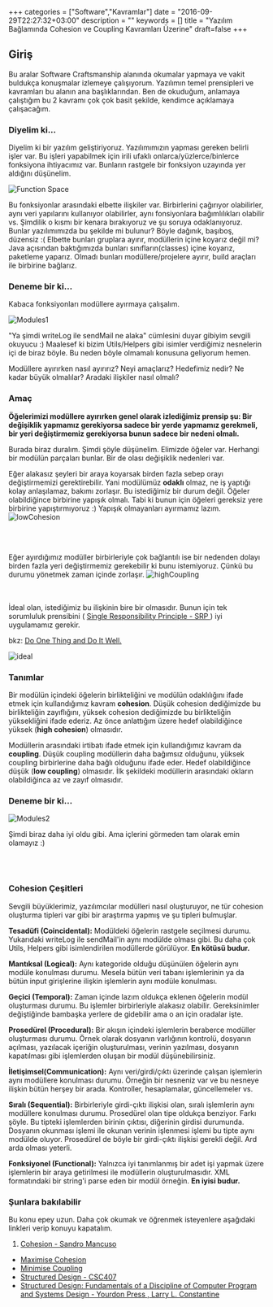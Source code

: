 +++
categories = ["Software","Kavramlar"]
date = "2016-09-29T22:27:32+03:00"
description = ""
keywords = []
title = "Yazılım Bağlamında Cohesion ve Coupling Kavramları Üzerine"
draft=false
+++


## Giriş

Bu aralar Software Craftsmanship alanında okumalar yapmaya ve vakit buldukça konuşmalar izlemeye çalışıyorum. Yazılımın temel prensipleri ve kavramları bu alanın ana başlıklarından. Ben de okuduğum, anlamaya çalıştığım bu 2 kavramı çok çok basit şekilde,  kendimce açıklamaya çalışacağım.

<!--more-->

### Diyelim ki...

Diyelim ki bir yazılım geliştiriyoruz. Yazılımımızın yapması gereken belirli işler var. Bu işleri yapabilmek için irili ufaklı onlarca/yüzlerce/binlerce fonksiyona ihtiyacımız var. Bunların rastgele bir fonksiyon uzayında yer aldığını düşünelim.

<img src="/img/cohesion-coupling/functionSpace.png" title="Function Space"/>

Bu fonksiyonlar arasındaki elbette ilişkiler var. Birbirlerini çağırıyor olabilirler, aynı veri yapılarını kullanıyor olabilirler, aynı fonsiyonlara bağımlılıkları olabilir vs. Şimdilik o kısmı bir kenara bırakıyoruz ve şu soruya odaklanıyoruz. Bunlar yazılımımızda bu şekilde mi bulunur? Böyle dağınık, başıboş, düzensiz :( Elbette bunları gruplara ayırır, modüllerin içine koyarız değil mi? Java açısından baktığımızda bunları sınıfların(classes) içine koyarız, paketleme yaparız. Olmadı bunları modüllere/projelere ayırır, build araçları ile birbirine bağlarız.


### Deneme bir ki...

Kabaca fonksiyonları modüllere ayırmaya çalışalım.

<img src="/img/cohesion-coupling/modules1.png" title="Modules1"/>

"Ya şimdi writeLog ile sendMail ne alaka" cümlesini duyar gibiyim sevgili okuyucu :) Maalesef ki bizim Utils/Helpers gibi isimler verdiğimiz nesnelerin içi de biraz böyle. Bu neden böyle olmamalı konusuna geliyorum hemen.

Modüllere ayırırken nasıl ayırırız? Neyi amaçlarız? Hedefimiz nedir? Ne kadar büyük olmalılar? Aradaki ilişkiler nasıl olmalı?

### Amaç

**Öğelerimizi modüllere ayırırken genel olarak izlediğimiz prensip şu: Bir değişiklik yapmamız gerekiyorsa sadece bir yerde yapmamız gerekmeli, bir yeri değiştirmemiz gerekiyorsa bunun sadece bir nedeni olmalı.** 

Burada biraz duralım. Şimdi şöyle düşünelim. Elimizde öğeler var. Herhangi bir modülün parçaları bunlar. Bir de olası değişiklik nedenleri var.

Eğer alakasız şeyleri bir araya koyarsak birden fazla sebep orayı değiştirmemizi gerektirebilir. Yani modülümüz **odaklı** olmaz, ne iş yaptığı kolay anlaşılamaz, bakımı zorlaşır. Bu istediğimiz bir durum değil. Öğeler olabildiğince birbirine yapışık olmalı. Tabi ki bunun için öğeleri gereksiz yere birbirine yapıştırmıyoruz :) Yapışık olmayanları ayırmamız lazım.
<img src="/img/cohesion-coupling/lowCohesion.png" title="lowCohesion"/>

<br></br>

Eğer ayırdığımız modüller birbirleriyle çok bağlantılı ise bir nedenden dolayı birden fazla yeri değiştirmemiz gerekebilir ki bunu istemiyoruz. Çünkü bu durumu yönetmek zaman içinde zorlaşır. 
<img src="/img/cohesion-coupling/highCoupling.png" title="highCoupling"/>


<br></br>
İdeal olan, istediğimiz bu ilişkinin bire bir olmasıdır. Bunun için tek sorumluluk prensibini ( <a href="http://webpro.github.io/programming-principles/#single-responsibility-principle" >Single Responsibility Principle - SRP </a>) iyi uygulamamız gerekir. 

bkz: <a href="https://en.wikipedia.org/wiki/Unix_philosophy#Do_One_Thing_and_Do_It_Well"> Do One Thing and Do It Well. </a> 

<img src="/img/cohesion-coupling/ideal.png" title="ideal"/>



### Tanımlar

Bir modülün içindeki öğelerin birlikteliğini ve modülün odaklılığını ifade etmek için kullandığımız kavram **cohesion**. Düşük cohesion dediğimizde bu birlikteliğin zayıflığını, yüksek cohesion dediğimizde bu birlikteliğin yüksekliğini ifade ederiz. Az önce anlattığım üzere hedef olabildiğince yüksek (**high cohesion**) olmasıdır. 

Modüllerin arasındaki irtibatı ifade etmek için kullandığımız kavram da **coupling**. Düşük coupling modüllerin daha bağımsız olduğunu, yüksek coupling birbirlerine daha bağlı olduğunu ifade eder. Hedef olabildiğince düşük (**low coupling**) olmasıdır. İlk şekildeki modüllerin arasındaki okların olabildiğinca az ve zayıf olmasıdır.



### Deneme bir ki...

<img src="/img/cohesion-coupling/modules2.png" title="Modules2"/>

Şimdi biraz daha iyi oldu gibi. Ama içlerini görmeden tam olarak emin olamayız :) 


<br></br>
### Cohesion Çeşitleri

Sevgili büyüklerimiz, yazılımcılar modülleri nasıl oluşturuyor, ne tür cohesion oluşturma tipleri var gibi bir araştırma yapmış ve şu tipleri bulmuşlar.

**Tesadüfi (Coincidental):**
Modüldeki öğelerin rastgele seçilmesi durumu. Yukarıdaki writeLog ile sendMail'in aynı modülde olması gibi. Bu daha çok Utils, Helpers gibi isimlendirilen modüllerde görülüyor. **En kötüsü budur.**

**Mantıksal (Logical):**
Aynı kategoride olduğu düşünülen öğelerin aynı modüle konulması durumu. Mesela bütün veri tabanı işlemlerinin ya da bütün input girişlerine ilişkin işlemlerin aynı modüle konulması.


**Geçici (Temporal):**
Zaman içinde lazım oldukça eklenen öğelerin modül oluşturması durumu. Bu işlemler birbirleriyle alakasız olabilir. Gereksinimler değiştiğinde bambaşka yerlere de gidebilir ama o an için oradalar işte.

**Prosedürel (Procedural):**
Bir akışın içindeki işlemlerin beraberce modüller oluşturması durumu. Örnek olarak dosyanın varlığının kontrolü, dosyanın açılması, yazılacak içeriğin oluşturulması, verinin yazılması, dosyanın kapatılması gibi işlemlerden oluşan bir modül düşünebilirsiniz.

**İletişimsel(Communication):**
Aynı veri/girdi/çıktı üzerinde çalışan işlemlerin aynı modüllere konulması durumu. Örneğin bir nesneniz var ve bu nesneye ilişkin bütün herşey bir arada. Kontroller, hesaplamalar, güncellemeler vs.

**Sıralı (Sequential):**
Birbirleriyle girdi-çıktı ilişkisi olan, sıralı işlemlerin aynı modüllere konulması durumu. Prosedürel olan tipe oldukça benziyor. Farkı şöyle. Bu tipteki işlemlerden birinin çıktısı, diğerinin girdisi durumunda. Dosyanın okunması işlemi ile okunan verinin işlenmesi işlemi bu tipte aynı modülde oluyor. Prosedürel de böyle bir girdi-çıktı ilişkisi gerekli değil. Ard arda olması yeterli. 

**Fonksiyonel (Functional):**
Yalnızca iyi tanımlanmış bir adet işi yapmak üzere işlemlerin bir araya getirilmesi ile modüllerin oluşturulmasıdır. XML formatındaki bir string'i parse eden bir modül örneğin. **En iyisi budur.**  


### Şunlara bakılabilir


Bu konu epey uzun. Daha çok okumak ve öğrenmek isteyenlere aşağıdaki linkleri verip konuyu kapatalım.

1. <a href="https://codurance.com/software-creation/2016/03/03/cohesion-cornerstone-software-design/">Cohesion - Sandro Mancuso</a>
* <a href="http://webpro.github.io/programming-principles/#maximise-cohesion">Maximise Cohesion</a>
* <a href="http://webpro.github.io/programming-principles/#minimise-coupling">Minimise Coupling</a>
* <a href="http://www.cs.toronto.edu/~penny/teaching/csc407-02s/lectures/04structured-design.pdf">Structured Design - CSC407</a>
* <a href="https://www.amazon.com/Structured-Design-Fundamentals-Discipline-Computer/dp/0138544719">Structured Design: Fundamentals of a Discipline of Computer Program and Systems Design - Yourdon Press , Larry L. Constantine</a>
